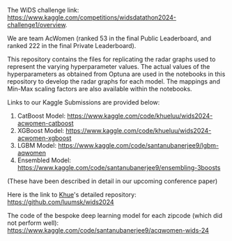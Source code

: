The WiDS challenge link: https://www.kaggle.com/competitions/widsdatathon2024-challenge1/overview.

We are team AcWomen (ranked 53 in the final Public Leaderboard, and ranked 222 in the final Private Leaderboard).

This repository contains the files for replicating the radar graphs used to represent the varying hyperparameter values.
The actual values of the hyperparameters as obtained from Optuna are used in the notebooks in this repository to develop the radar graphs for each model.
The mappings and Min-Max scaling factors are also available within the notebooks.

Links to our Kaggle Submissions are provided below:
1) CatBoost Model: https://www.kaggle.com/code/khueluu/wids2024-acwomen-catboost
2) XGBoost Model: https://www.kaggle.com/code/khueluu/wids2024-acwomen-xgboost
3) LGBM Model: https://www.kaggle.com/code/santanubanerjee9/lgbm-aqwomen
4) Ensembled Model: https://www.kaggle.com/code/santanubanerjee9/ensembling-3boosts

(These have been described in detail in our upcoming conference paper)

Here is the link to [Khue](https://github.com/luumsk)'s detailed repository: https://github.com/luumsk/wids2024


The code of the bespoke deep learning model for each zipcode (which did not perform well): https://www.kaggle.com/code/santanubanerjee9/acqwomen-wids-24
